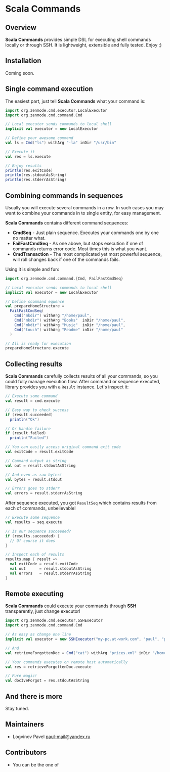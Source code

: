 # Scala Commands

## Overview

**Scala Commands** provides simple DSL for executing shell commands locally or through SSH. It is lightweight, extensible and fully tested. Enjoy ;)

## Installation

Coming soon.

## Single command execution

The easiest part, just tell **Scala Commands** what your command is:

```scala
import org.zenmode.cmd.executor.LocalExecutor
import org.zenmode.cmd.command.Cmd

// Local executor sends commands to local shell
implicit val executor = new LocalExecutor

// Define your awesome command
val ls = Cmd("ls") withArg "-la" inDir "/usr/bin"

// Execute it
val res = ls.execute

// Enjoy results
println(res.exitCode)
println(res.stdoutAsString)
println(res.stderrAsString)
```

## Combining commands in sequences

Usually you will execute several commands in a row. In such cases you may want to combine your commands in to single entity, for easy management.

**Scala Commands** contains different command sequences:

* **CmdSeq** - Just plain sequence. Executes your commands one by one no matter what.
* **FailFastCmdSeq** - As one above, but stops execution if one of commands returns error code. Most times this is what you want.
* **CmdTransaction** - The most complicated yet most powerful sequence, will roll changes back if one of the commands fails.

Using it is simple and fun:

```scala
import org.zenmode.cmd.command.{Cmd, FailFastCmdSeq}

// Local executor sends commands to local shell
implicit val executor = new LocalExecutor

// Define scommand equence
val prepareHomeStructure =
  FailFastCmdSeq(
    Cmd("mkdir") withArg "/home/paul",
    Cmd("mkdir") withArg "Books"  inDir "/home/paul",
    Cmd("mkdir") withArg "Music"  inDir "/home/paul",
    Cmd("touch") withArg "Readme" inDir "/home/paul"
  )

// All is ready for execution
prepareHomeStructure.execute
```

## Collecting results

**Scala Commands** carefully collects results of all your commands, so you could fully manage execution flow. After command or sequence executed, library provides you with a `Result` instance. Let's inspect it:

```scala
// Execute some command
val result = cmd.execute

// Easy way to check success
if (result.succeeded)
  println("Ok")

// Or handle failure
if (result.failed)
  println("Failed")

// You can easily access original command exit code
val exitCode = result.exitCode

// Command output as string
val out = result.stdoutAsString

// And even as raw bytes!
val bytes = result.stdout

// Errors goes to stderr
val errors = result.stderrAsString
```

After sequence executed, you got `ResultSeq` which contains results from each of commands, unbelievable!

```scala
// Execute some sequence
val results = seq.execute

// Is our sequence succeeded?
if (results.succeeded) {
  // Of course it does
}

// Inspect each of results
results.map { result =>
  val exitCode = result.exitCode
  val out      = result.stdoutAsString
  val errors   = result.stderrAsString
}
```

## Remote executing

**Scala Commands** could execute your commands through **SSH** transparently, just change executor!

```scala
import org.zenmode.cmd.executor.SSHExecutor
import org.zenmode.cmd.command.Cmd

// As easy as change one line
implicit val executor = new SSHExecutor("my-pc.at-work.com", "paul", "password")

// And
val retrieveForgottenDoc = Cmd("cat") withArg "prices.xml" inDir "/home/paul/Documents"

// Your commands executes on remote host automatically
val res = retrieveForgottenDoc.execute

// Pure magic!
val docIveForgot = res.stdoutAsString
```

## And there is more

Stay tuned.

## Maintainers

* Logvinov Pavel <paul-mail@yandex.ru>

## Contributors

* You can be the one of
